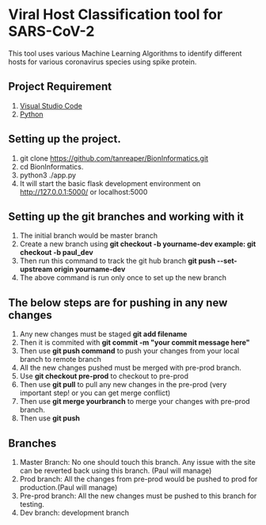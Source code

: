 # Viral Host Classification tool for SARS-CoV-2 

This tool uses various Machine Learning Algorithms to identify different hosts for various coronavirus species using spike protein.

## Project Requirement
1. [Visual Studio Code](https://code.visualstudio.com/download)
2. [Python](https://www.python.org/downloads/)

## Setting up the project.

1. git clone https://github.com/tanreaper/BionInformatics.git
2. cd BionInformatics.
3. python3 ./app.py
4. It will start the basic flask development environment on http://127.0.0.1:5000/ or localhost:5000

## Setting up the git branches and working with it

1. The initial branch would be master branch
2. Create a new branch using **git checkout -b yourname-dev example: git checkout -b paul_dev**
3. Then run this command to track the git hub branch **git push --set-upstream origin yourname-dev**
4. The above command is run only once to set up the new branch

## The below steps are for pushing in any new changes

1. Any new changes must be staged **git add filename**
2. Then it is commited with **git commit -m "your commit message here"**
3. Then use **git push command** to push your changes from your local branch to remote branch
4. All the new changes pushed must be merged with pre-prod branch. 
5. Use **git checkout pre-prod** to checkout to pre-prod
6. Then use **git pull** to pull any new changes in the pre-prod (very important step! or you can get merge conflict)
7. Then use **git merge yourbranch** to merge your changes with pre-prod branch.
8. Then use **git push**

## Branches

1. Master Branch: No one should touch this branch. Any issue with the site can be reverted back using this branch. (Paul will manage) 
2. Prod branch: All the changes from pre-prod would be pushed to prod for production.(Paul will manage)
3. Pre-prod branch: All the new changes must be pushed to this branch for testing. 
4. Dev branch: development branch
    



